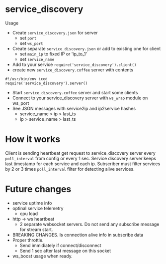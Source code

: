 # service_discovery
Usage
  * Create `service_discovery.json` for server
    * set `port`
    * set `ws_port`
  * Create separate `service_discovery.json` or add to existing one for client
    * set `main_ip` to fixed IP or 'ip_to_1'
    * set `service_name`
  * Add to your service `require('service_discovery').client()`
  * create new `service_discovery.coffee` server with contents
```
#!/usr/bin/env iced
require('service_discovery').server()
```
  * Start `service_discovery.coffee` server and start some clients
  * Connect to your service_discovery server with `ws_wrap` module on ws_port
  * See JSON messages with service2ip and ip2service hashes
    * service_name > ip > last_ts
    * ip > service_name > last_ts
# How it works

Client is sending heartbeat get request to service_discovery server every `poll_interval` from config or every 1 sec.
Service discovery server keeps last timestamp for each service and each ip.
Subscriber must filter services by 2 or 3 times `poll_interval` filter for detecting alive services.

# Future changes

 * service uptime info
 * optinal service telemetry
   * cpu load
 * http -> ws heartbeat
   * 2 separate websocket servers. Do not send any subscribe message for stream start.
 * BREAKING CHANGES. Is connection alive info in subscribe data
 * Proper throttle.
   * Send immidiately if connect/disconnect
   * Send 1 sec after last message on this socket
 * ws_boost usage when ready.
